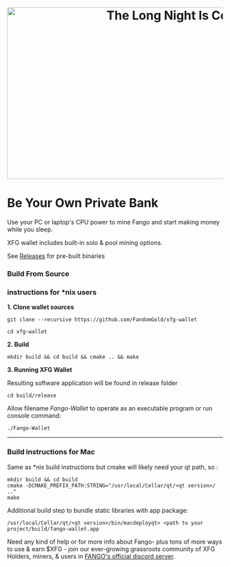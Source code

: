 <h1 align="center"><img height="400px" width="800px" title="The Long Night Is Coming" src="https://github.com/usexfg/XFG-wallet/blob/fe5a16c78f4eae23907a8e0b3ae794ea96c6f467/src/images/splash.png"><img/></h1>

# Be Your Own Private Bank
Use your PC or laptop's CPU power to mine Fango and start making money while you sleep.

XFG wallet includes built-in solo & pool mining options.

See [Releases](https://github.com/FandomGold/XFG-wallet/releases) for pre-built binaries


### Build From Source 

### instructions for *nix users

**1. Clone wallet sources**

```
git clone --recursive https://github.com/FandomGold/xfg-wallet
```

```
cd xfg-wallet
```

**2. Build**

```
mkdir build && cd build && cmake .. && make
```

**3. Running XFG Wallet**

Resulting software application will be found in release folder

```
cd build/release
```

Allow filename *Fango-Wallet* to operate as an executable program or run console command:

```
./Fango-Wallet
```

-------------------------------------
### Build instructions for Mac
Same as *nix build instructions but cmake will likely need your qt path, so :
```
mkdir build && cd build
cmake -DCMAKE_PREFIX_PATH:STRING="/usr/local/Cellar/qt/<qt version>/ .."
make
```
Additional build step to bundle static libraries with app package:
```
/usr/local/Cellar/qt/<qt version>/bin/macdeployqt> <path to your project/build/fango-wallet.app
```

Need any kind of help or for more info about Fango- plus tons of more ways to use & earn $XFG - join our ever-growing grassroots community of XFG Holders, miners, & users in [FANGO's official discord server](https://discord.gg/2wQAgAqdUM).


